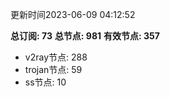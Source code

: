 更新时间2023-06-09 04:12:52

**总订阅: 73**
**总节点: 981**
**有效节点: 357**
- v2ray节点: 288
- trojan节点: 59
- ss节点: 10
